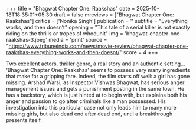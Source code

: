 +++
title = "Bhagwat Chapter One: Raakshas"
date = 2025-10-18T18:35:01+05:30
draft = false
mreviews = ["Bhagwat Chapter One: Raakshas"]
critics = ['Nonika Singh']
publication = ''
subtitle = "Everything works, and then doesn’t"
opening = "This tale of a serial killer is not exactly riding on the thrills or tropes of whodunit"
img = 'bhagwat-chapter-one-raakshas-3.jpeg'
media = 'print'
source = "https://www.tribuneindia.com/news/movie-review/bhagwat-chapter-one-raakshas-everything-works-and-then-doesnt/"
score = 4
+++

Two excellent actors, thriller genre, a real story and an authentic setting… ‘Bhagwat Chapter One: Raakshas’ seems to possess very many ingredients that make for a gripping fare. Indeed, the film starts off well: a girl has gone missing. Arshad Warsi, as Inspector Vishwas Bhagwat, has serious anger management issues and gets a punishment posting in the same town. He has a backstory, which is just hinted at to begin with, but explains both his anger and passion to go after criminals like a man possessed. His investigation into this particular case not only leads him to many more missing girls, but also dead end after dead end, until a breakthrough presents itself.
